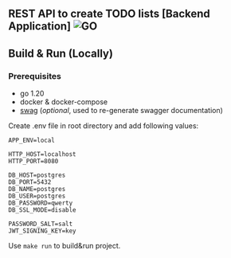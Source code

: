 ## REST API to create TODO lists [Backend Application] ![GO][go-badge]

[go-badge]: https://img.shields.io/github/go-mod/go-version/p12s/furniture-store?style=plastic
[go-url]: https://github.com/andredubov/todo-backend/blob/develop/go.mod

## Build & Run (Locally)
### Prerequisites
- go 1.20
- docker & docker-compose
- [swag](https://github.com/swaggo/swag) (<i>optional</i>, used to re-generate swagger documentation)

Create .env file in root directory and add following values:
```dotenv
APP_ENV=local

HTTP_HOST=localhost
HTTP_PORT=8080

DB_HOST=postgres
DB_PORT=5432
DB_NAME=postgres
DB_USER=postgres
DB_PASSWORD=qwerty
DB_SSL_MODE=disable

PASSWORD_SALT=salt
JWT_SIGNING_KEY=key
```

Use `make run` to build&run project.